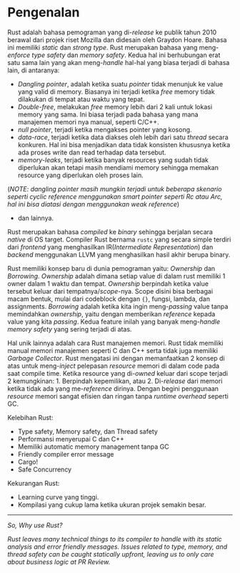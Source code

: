 # Pengenalan #

Rust adalah bahasa pemograman yang di-*release* ke publik tahun 2010 berawal dari projek riset Mozilla dan didesain oleh Graydon Hoare. Bahasa ini memiliki *static* dan *strong type*. Rust merupakan bahasa yang meng-*enforce* *type safety* dan *memory safety*. Kedua hal ini berhubungan erat satu sama lain yang akan meng-*handle* hal-hal yang biasa terjadi di bahasa lain, di antaranya:
- *Dangling pointer*, adalah ketika suatu *pointer* tidak menunjuk ke value yang valid di memory. Biasanya ini terjadi ketika *free* memory tidak dilakukan di tempat atau waktu yang tepat.
- *Double-free*, melakukan *free* memory lebih dari 2 kali untuk lokasi memory yang sama. Ini biasa terjadi pada bahasa yang mana manajemen memori nya manual, seperti C/C++.
- *null pointer*, terjadi ketika mengakses pointer yang kosong.
- *data-race*, terjadi ketika data diakses oleh lebih dari satu *thread* secara konkuren. Hal ini bisa menjadikan data tidak konsisten khususnya ketika ada proses write dan read terhadap data tersebut.
- *memory-leaks*, terjadi ketika banyak resources yang sudah tidak diperlukan akan tetapi masih mendiami memory sehingga memakan resource yang diperlukan oleh proses lain.

(*NOTE: dangling pointer masih mungkin terjadi untuk beberapa skenario seperti cyclic reference menggunakan smart pointer seperti Rc atau Arc, hal ini bisa diatasi dengan menggunakan weak reference*)
- dan lainnya.

Rust merupakan bahasa *compiled* ke *binary* sehingga berjalan secara *native* di OS target. Compiler Rust bernama `rustc` yang secara simple terdiri dari *frontend* yang menghasilkan IR(*Intermediate Representation*) dan *backend* menggunakan LLVM yang menghasilkan hasil akhir berupa binary.

Rust memiliki konsep baru di dunia pemograman yaitu: *Ownership* dan *Borrowing*. 
*Ownership* adalah dimana setiap value di dalam rust memiliki 1 owner dalam 1 waktu dan tempat. *Ownership* berpindah ketika value tersebut keluar dari tempatnya/*scope*-nya. Scope disini bisa berbagai macam bentuk, mulai dari codeblock dengan `{}`, fungsi, lambda, dan assignments. *Borrowing* adalah ketika kita ingin meng-*passing* value tanpa memindahkan *ownership*, yaitu dengan memberikan *reference* kepada value yang kita *passing*. Kedua feature inilah yang banyak meng-*handle* *memory safety* yang sering terjadi di atas.

Hal unik lainnya adalah cara Rust manajemen memori. Rust tidak memiliki manual memori manajemen seperti C dan C++ serta tidak juga memiliki *Garbage Collector*. Rust mengatasi ini dengan memanfaatkan 2 konsep di atas untuk meng-*inject* pelepasan *resource* memori di dalam code pada saat compile time. Ketika resource yang di-*owned* keluar dari scope terjadi 2 kemungkinan: 1. Berpindah kepemilikan, atau 2. Di-*release* dari memori ketika tidak ada yang me-*reference* dirinya. Dengan begini penggunaan *resource* memori sangat efisien dan ringan tanpa *runtime overhead* seperti GC.

Kelebihan Rust:
- Type safety, Memory safety, dan Thread safety
- Performansi menyerupai C dan C++
- Memiliki automatic memory management tanpa GC
- Friendly compiler error message
- Cargo!
- Safe Concurrency

Kekurangan Rust:
- Learning curve yang tinggi.
- Kompilasi yang cukup lama ketika ukuran projek semakin besar.

---
*So, Why use Rust?*

*Rust leaves many technical things to its compiler to handle with its static analysis and error friendly messages.*
*Issues related to type, memory, and thread safety can be caught statically upfront, leaving us to only care about business logic at PR Review.*